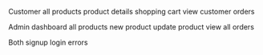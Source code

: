 Customer
	all products
	product details
	shopping cart
	view customer orders

Admin
	dashboard
	all products
	new product
	update product
	view all orders
	
Both
	signup
	login
	errors